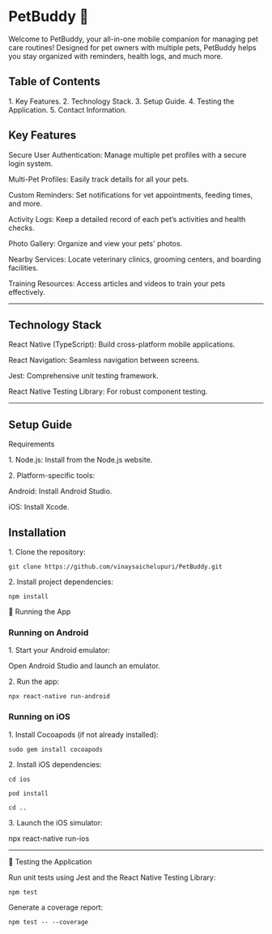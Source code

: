 # PetBuddy 🐾

 Welcome to PetBuddy, your all-in-one mobile companion for managing pet care routines!
Designed for pet owners with multiple pets, PetBuddy helps you stay organized with reminders, health logs, and much more. 


## Table of Contents

1.⁠ Key Features.
2.⁠ Technology Stack.
3.⁠ ⁠Setup Guide.
4.⁠ ⁠Testing the Application.
5.⁠ ⁠Contact Information.

## Key Features

 Secure User Authentication: Manage multiple pet profiles with a secure login system.

 Multi-Pet Profiles: Easily track details for all your pets.

 Custom Reminders: Set notifications for vet appointments, feeding times, and more.

 Activity Logs: Keep a detailed record of each pet’s activities and health checks.

 Photo Gallery: Organize and view your pets' photos.

 Nearby Services: Locate veterinary clinics, grooming centers, and boarding facilities.

 Training Resources: Access articles and videos to train your pets effectively.



---
## Technology Stack

React Native (TypeScript): Build cross-platform mobile applications.

React Navigation: Seamless navigation between screens.

Jest: Comprehensive unit testing framework.

React Native Testing Library: For robust component testing.



---

## Setup Guide

 Requirements

1.⁠ ⁠Node.js: Install from the Node.js website.


2.⁠ ⁠Platform-specific tools:

 Android: Install Android Studio.

 iOS: Install Xcode.




## Installation

1.⁠ ⁠Clone the repository:
```
git clone https://github.com/vinaysaichelupuri/PetBuddy.git
```


2.⁠ ⁠Install project dependencies:
```
npm install
```


📱 Running the App

### Running on Android

1.⁠ ⁠Start your Android emulator:

Open Android Studio and launch an emulator.

2.⁠ ⁠Run the app:
```
npx react-native run-android
```


### Running on iOS

1.⁠ ⁠Install Cocoapods (if not already installed):
```
sudo gem install cocoapods
```


2.⁠ ⁠Install iOS dependencies:
```
cd ios  
```
```
pod install  
```
```
cd ..
```


3.⁠ ⁠Launch the iOS simulator:

npx react-native run-ios




---

🧪 Testing the Application

Run unit tests using Jest and the React Native Testing Library:

```
npm test
```
Generate a coverage report:
```
npm test -- --coverage
```


